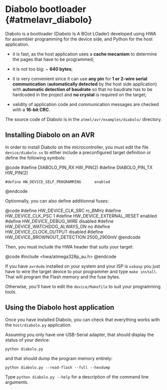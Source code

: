 
Diabolo bootloader {#atmelavr_diabolo}
==================

Diabolo is a bootloader (Diabolo Is A BOot LOader) developed using HWA for
assembler programming for the device side, and Python for the host application.

 * it is fast, as the host application uses a __cache mecanism__ to determine
   the pages that have to be programmed;

 * it is not too big: ~ __640 bytes__;

 * it is very convenient since it can use __any pin__ for __1 or 2-wire serial
   communication__ (__automatically detected__ by the host side application)
   with __automatic detection of baudrate__ so that no baudrate has to be
   hardcoded in the project and __no crystal__ is required on the target;

 * validity of application code and communication messages are checked with a
   __16-bit CRC__.

The source code of Diabolo is in the `atmel/avr/examples/diabolo/` directory.


Installing Diabolo on an AVR
----------------------------

In order to install Diabolo on the microcontroller, you must edit the file
`device/diabolo.sx` to either include a preconfigured target definition or
define the following symbols:

@code
    #define DIABOLO_PIN_RX		    HW_PIN(2)
    #define DIABOLO_PIN_TX		    HW_PIN(2)

    #define HW_DEVICE_SELF_PROGRAMMING	    enabled
@endcode

Optionnally, you can also define additionnal fuses:

@code
    #define HW_DEVICE_CLK_SRC		    rc_8MHz
    #define HW_DEVICE_CLK_PSC		    1
    #define HW_DEVICE_EXTERNAL_RESET	    enabled
    #define HW_DEVICE_DEBUG_WIRE	    disabled
    #define HW_DEVICE_WATCHDOG_ALWAYS_ON    no
    #define HW_DEVICE_CLOCK_OUTPUT	    disabled
    #define HW_DEVICE_BROWNOUT_DETECTION    2500_2900mV
@endcode

Then, you must include the HWA header that suits your target:

@code
    #include <hwa/atmega328p_au.h>
@endcode


If you have `avrdude` installed on your system and your ISP is `usbasp` you just
have to wire the target device to your programmer and type `make install`. That
will program the Flash memory and the fuse bytes.

Otherwise, you'll have to edit the `device/Makefile` to suit your programming
tools.


Using the Diabolo host application
----------------------------------

Once you have installed Diabolo, you can check that everything works with the
`host/diabolo.py` application.

Assuming you only have one USB-Serial adapter, that should display the status of
your device:

    python diabolo.py

and that should dump the program memory entirely:

    python diabolo.py --read-flash --full --hexdump

Type `python diabolo.py --help` for a description of the command line arguments.
